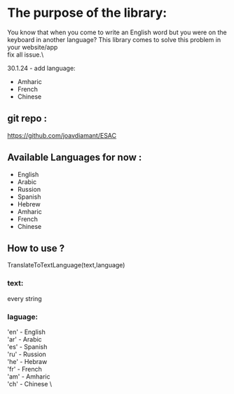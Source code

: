 # The purpose of the library:

You know that when you come to write an English word but you were on the keyboard in another language?
This library comes to solve this problem in your website/app\
fix all issue.\

30.1.24 - 
add language:
* Amharic
* French
* Chinese


## git repo :

https://github.com/joavdiamant/ESAC

## Available Languages for now : 

* English
* Arabic
* Russion
* Spanish
* Hebrew
* Amharic
* French
* Chinese

## How to use ?

TranslateToTextLanguage(text,language)

### text:

every string

### laguage:

'en' - English \
'ar' - Arabic \
'es' - Spanish \
'ru' - Russion \
'he' - Hebraw \
'fr' - French \
'am' - Amharic \
'ch' - Chinese \